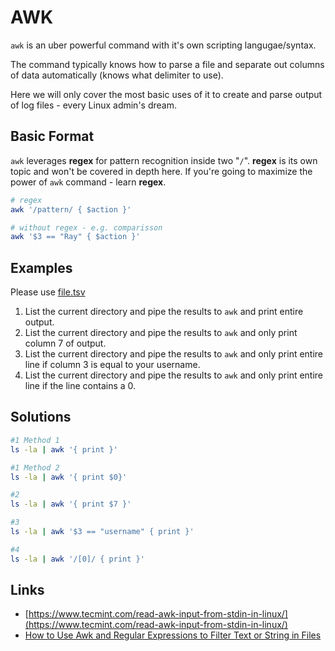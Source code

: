 # AWK

```awk``` is an uber powerful command with it's own scripting langugae/syntax.

The command typically knows how to parse a file and separate out columns of data automatically (knows what delimiter to use).

Here we will only cover the most basic uses of it to create and parse output of log files - every Linux admin's dream.

## Basic Format

```awk``` leverages **regex** for pattern recognition inside two "```/```".  **regex** is its own topic and won't be covered in depth here.  If you're going to maximize the power of ```awk``` command - learn **regex**.

```bash
# regex
awk '/pattern/ { $action }'

# without regex - e.g. comparisson
awk '$3 == "Ray" { $action }'
```

## Examples

Please use [file.tsv](../../../assets/file.tsv)

1. List the current directory and pipe the results to ```awk``` and print entire output.
2. List the current directory and pipe the results to ```awk``` and only print column 7 of output.
3. List the current directory and pipe the results to ```awk``` and only print entire line if column 3 is equal to your username.
4. List the current directory and pipe the results to ```awk``` and only print entire line if the line contains a 0.

## Solutions

```bash
#1 Method 1
ls -la | awk '{ print }'

#1 Method 2
ls -la | awk '{ print $0}'

#2
ls -la | awk '{ print $7 }'

#3
ls -la | awk '$3 == "username" { print }'

#4
ls -la | awk '/[0]/ { print }'
```

## Links
- [https://www.tecmint.com/read-awk-input-from-stdin-in-linux/](https://www.tecmint.com/read-awk-input-from-stdin-in-linux/)
- [How to Use Awk and Regular Expressions to Filter Text or String in Files](https://www.tecmint.com/use-linux-awk-command-to-filter-text-string-in-files/)